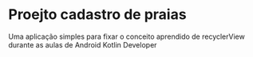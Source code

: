 # Proejto cadastro de praias

Uma aplicação simples para fixar o conceito aprendido de recyclerView durante as aulas de Android Kotlin Developer
